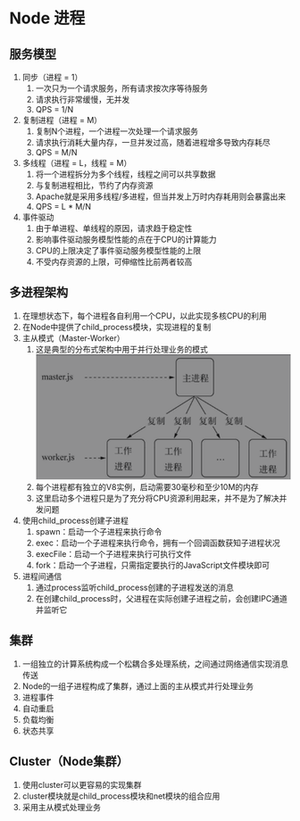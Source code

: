 # Node 进程

## 服务模型
1. 同步（进程 = 1）
   1. 一次只为一个请求服务，所有请求按次序等待服务
   2. 请求执行非常缓慢，无并发
   3. QPS = 1/N
2. 复制进程（进程 = M）
   1. 复制N个进程，一个进程一次处理一个请求服务
   2. 请求执行消耗大量内存，一旦并发过高，随着进程增多导致内存耗尽
   3. QPS = M/N
3. 多线程（进程 = L，线程 = M）
   1. 将一个进程拆分为多个线程，线程之间可以共享数据
   2. 与复制进程相比，节约了内存资源
   3. Apache就是采用多线程/多进程，但当并发上万时内存耗用则会暴露出来
   4. QPS = L * M/N
4. 事件驱动
   1. 由于单进程、单线程的原因，请求趋于稳定性
   2. 影响事件驱动服务模型性能的点在于CPU的计算能力
   3. CPU的上限决定了事件驱动服务模型性能的上限
   4. 不受内存资源的上限，可伸缩性比前两者较高
## 多进程架构
1. 在理想状态下，每个进程各自利用一个CPU，以此实现多核CPU的利用
2. 在Node中提供了child_process模块，实现进程的复制
3. 主从模式（Master-Worker）
   1. 这是典型的分布式架构中用于并行处理业务的模式
   ![o.png](./assets/node-progress.png)
   2. 每个进程都有独立的V8实例，启动需要30毫秒和至少10M的内存
   3. 这里启动多个进程只是为了充分将CPU资源利用起来，并不是为了解决并发问题
4. 使用child_process创建子进程
   1. spawn：启动一个子进程来执行命令
   2. exec：启动一个子进程来执行命令，拥有一个回调函数获知子进程状况
   3. execFile：启动一个子进程来执行可执行文件
   4. fork：启动一个子进程，只需指定要执行的JavaScript文件模块即可
5. 进程间通信
   1. 通过process监听child_process创建的子进程发送的消息
   2. 在创建child_process时，父进程在实际创建子进程之前，会创建IPC通道并监听它
## 集群
1. 一组独立的计算系统构成一个松耦合多处理系统，之间通过网络通信实现消息传送
2. Node的一组子进程构成了集群，通过上面的主从模式并行处理业务
3. 进程事件
4. 自动重启
5. 负载均衡
6. 状态共享
## Cluster（Node集群）
1. 使用cluster可以更容易的实现集群
2. cluster模块就是child_process模块和net模块的组合应用
3. 采用主从模式处理业务